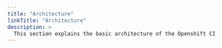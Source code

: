 ```yaml
---
title: "Architecture"
linkTitle: "Architecture"
description: >
  This section explains the basic architecture of the Openshift CI
---
```

